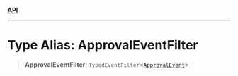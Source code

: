 [**API**](../../../README.md)

***

# Type Alias: ApprovalEventFilter

> **ApprovalEventFilter**: `TypedEventFilter`\<[`ApprovalEvent`](ApprovalEvent.md)\>
